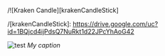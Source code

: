 
/![Kraken Candle][krakenCandleStick]

/[krakenCandleStick]: https://drive.google.com/uc?id=1BQjcd4ijPdsQ7NuRkt1d22JPcYhAoG42

![test](https://drive.google.com/uc?id=1BQjcd4ijPdsQ7NuRkt1d22JPcYhAoG42)
*My caption*
